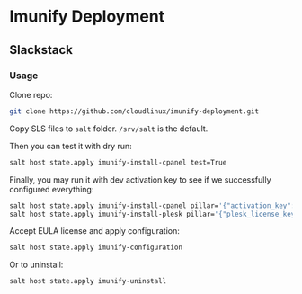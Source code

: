 # Imunify Deployment

## Slackstack

### Usage

Clone repo:

```sh
git clone https://github.com/cloudlinux/imunify-deployment.git
```

Copy SLS files to `salt` folder. `/srv/salt` is the default.

Then you can test it with dry run:

```sh
salt host state.apply imunify-install-cpanel test=True
```

Finally, you may run it with dev activation key to see if we successfully configured everything:

```sh
salt host state.apply imunify-install-cpanel pillar='{"activation_key": "<KEY>"}' # for cpanel
salt host state.apply imunify-install-plesk pillar='{"plesk_license_key": "<PLESK_KEY>"}' # for plesk
```

Accept EULA license and apply configuration:

```sh
salt host state.apply imunify-configuration
```

Or to uninstall:

```sh
salt host state.apply imunify-uninstall
```
